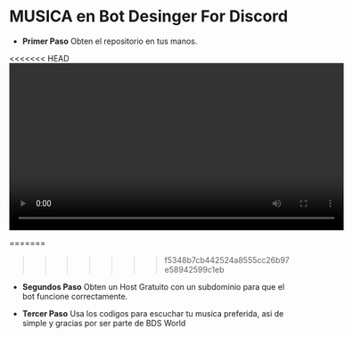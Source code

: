 # MUSICA en Bot Desinger For Discord

- **Primer Paso**
Obten el repositorio en tus manos.

<<<<<<< HEAD
<video width="600" controls>
  <source src="Tutos/githubtuto.mp4" type="video/mp4">
</video>

=======
>>>>>>> f5348b7cb442524a8555cc26b97e58942599c1eb
- **Segundos Paso**
Obten un Host Gratuito con un subdominio para que el bot funcione correctamente.

- **Tercer Paso**
Usa los codigos para escuchar tu musica preferida, asi de simple y gracias por ser parte de BDS World